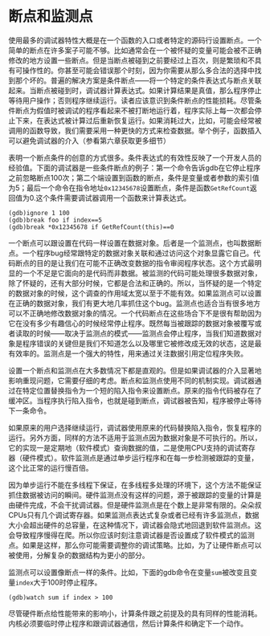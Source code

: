 # 断点和监测点

使用最多的调试器特性大概是在一个函数的入口或者特定的源码行设置断点。一个简单的断点在许多案子可能不够。比如通常会在一个被怀疑的变量可能会被不正确修改的地方设置一些断点。但是当断点被碰到之前要经过上百次，则是繁琐和不具有可操作性的。你甚至可能会错误那个时刻，因为你需要从那么多合法的选择中找到那个坏的。普遍的解决方案是条件断点——将一个特定的条件表达式与断点关联起来。当断点被碰到时，调试器计算表达式。如果计算结果是真值，那么程序停止等待用户操作；否则程序继续运行。读者应该意识到条件断点的性能损耗。尽管条件断点为假值时被调试的程序看起来不被打断地运行着，程序实际上每一次都会停止下来，在表达式被计算过后重新恢复运行。如果消耗过大，比如，可能会经常被调用的函数导致，我们需要采用一种更快的方式来检查数据。举个例子，函数插入可以避免调试器的介入（参看第六章获取更多细节）

表明一个断点条件的创意的方式很多。条件表达式的有效性反映了一个开发人员的经验值。下面的调试器是一些条件断点的例子：第一个命令告诉gdb在它停止程序之前忽略断点100次；第二个端设置到函数的断点，条件是变量或者参数的索引值为5；最后一个命令在指令地址`0x12345678`设置断点，条件是函数`GetRefCount`返回值为0.这个条件需要调试器调用一个函数来计算表达式。

```
(gdb)ignore 1 100
(gdb)break foo if index==5
(gdb)break *0x12345678 if GetRefCount(this)==0
```

一个断点可以跟设置在代码一样设置在数据对象。后者是一个监测点，也叫数据断点。一个程序bug经常跟特定的数据对象关联和通过访问这个对象显露它自己。代码断点的目的是让我们在可能不正确改变数据的指令审阅程序状态。这个方式最明显的一个不足是它面向的是代码而非数据。被监测的代码可能处理很多数据对象，除了怀疑的，还有大部分时候，它都是合法和正确的。所以，当怀疑的是一个特定的数据对象的时候，这个调查的作用域太宽以至于不能有效。如果监测点可以设置在正确的数据对象，我们有更大地几率抓住这个bug。监测点也适合当有很多地方可以不正确地修改数据对象的情况。一个代码断点在这些场合下不是很有帮助因为它在没有多少有趣信心的时候经常停止程序。既然每当被跟踪的数据对象被覆写或者读取的时候——取决于监测点的模式——监测点会停止程序，当我们知道数据对象是程序错误的关键但是我们不知道怎么以及哪里它被修改成无效的状态，这是最有效率的。监测点是一个强大的特性，用来通过关注数据引用定位程序失败。

设置一个断点和监测点在大多数情况下都是直观的。但是如果调试器的介入显著地影响重现问题，它需要仔细的考虑。断点和监测点使用不同的机制实现。调试器通过在特定位置替换指令为一个短的陷入指令来设置断点。原来的指令代码被存在了缓冲区。当程序执行陷入指令，也就是碰到断点，调试器被告知，程序被停止等待下一条命令。

如果原来的用户选择继续运行，调试器使用原来的代码替换陷入指令，恢复程序的运行。另外方面，同样的方法不适用于监测点因为数据对象是不可执行的。所以，它的实现一是定期地（软件模式）查询数据的值，二是使用CPU支持的调试寄存器（硬件模式）。软件监测点是通过单步运行程序和在每一步检测被跟踪的变量，这个比正常的运行慢百倍。

因为单步运行不能在多线程下保证，在多线程多处理的环境下，这个方法不能保证抓住数据被访问的瞬间。硬件监测点没有这样的问题，源于被跟踪的变量的计算是由硬件完成，不会干扰调试器。但是硬件监测点是在个数上是非常有限的。朵朵叔CPUs只有几个调试寄存器。如果监测点表达式复杂或者已经有许多监测点，数据大小会超出硬件的总容量，在这种情况下，调试器会隐式地回退到软件监测点。这会导致程序慢得在爬。所以你应该时刻注意调试器是否设置成了软件模式的监测点。如果是这样，那么你可能需要调整你的调试策略。比如，为了让硬件断点可以被使用，分解复杂的数据结构为更小的部分。


监测点可以设置像断点一样的条件。比如，下面的gdb命令在变量`sum`被改变且变量`index`大于100时停止程序。

```
(gdb)watch sum if index > 100
```

尽管硬件断点给性能带来的影响小，计算条件跟之前提及的具有同样的性能消耗。内核必须要临时停止程序和跟调试器通信，然后计算条件和确定下一个动作。


